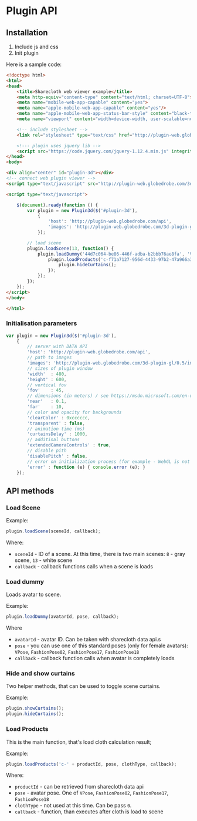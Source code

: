 # Plugin API

## Installation

1. Include js and css
2. Init plugin

Here is a sample code:

```html
<!doctype html>
<html>
<head>
    <title>Sharecloth web viewer example</title>
    <meta http-equiv="content-type" content="text/html; charset=UTF-8">
    <meta name="mobile-web-app-capable" content="yes">
    <meta name="apple-mobile-web-app-capable" content="yes"/>
    <meta name="apple-mobile-web-app-status-bar-style" content="black-translucent"/>
    <meta name="viewport" content="width=device-width, user-scalable=no, minimum-scale=1.0, maximum-scale=1.0, shrink-to-fit=no">

    <!-- include stylesheet -->
    <link rel="stylesheet" type="text/css" href="http://plugin-web.globedrobe.com/3d-plugin-gl/0.6.1/plugin.css"/>

    <!--- plugin uses jquery lib -->
    <script src="https://code.jquery.com/jquery-1.12.4.min.js" integrity="sha256-ZosEbRLbNQzLpnKIkEdrPv7lOy9C27hHQ+Xp8a4MxAQ=" crossorigin="anonymous"></script>
</head>
<body>

<div align="center" id="plugin-3d"></div>
<!-- connect web plugin viewer -->
<script type="text/javascript" src="http://plugin-web.globedrobe.com/3d-plugin-gl/0.6.1/js/3d-client.min.js"></script>

<script type="text/javascript">

    $(document).ready(function () {
        var plugin = new Plugin3d($('#plugin-3d'),
            {
                'host': 'http://plugin-web.globedrobe.com/api',
                'images': 'http://plugin-web.globedrobe.com/3d-plugin-gl/0.6.1/images/'
            });

        // load scene
        plugin.loadScene(13, function() {
            plugin.loadDummy('44d7c064-be86-446f-adba-b2bbb76ae8fa', 'VPose', function() {
                plugin.loadProducts('c-f71a7127-956d-4433-97b2-47a966a37db3', 'VPose', 0, function() {
                    plugin.hideCurtains();
                });
            });
        });
    });
</script>
</body>

</html>
```


### Initialisation parameters
```javascript
var plugin = new Plugin3d($('#plugin-3d'),
    {
        // server with DATA API
        'host': 'http://plugin-web.globedrobe.com/api',
        // path to images
        'images': 'http://plugin-web.globedrobe.com/3d-plugin-gl/0.5/images/',
        // sizes of plugin window
        'width'  : 480,
        'height' : 600,
        // vertical fov
        'fov'    : 45,
        // dimensions (in meters) / see https://msdn.microsoft.com/en-us/library/ms924585.aspx 
        'near'   : 0.1,
        'far'    : 10,
        // color and opacity for backgrounds
        'clearColor' : 0xcccccc,
        'transparent' : false,
        // animation time (ms)
        'curtainsDelay' : 1000,
        // additinal buttons
        'extendedCameraControls' : true,
        // disable pith
        'disablePitch' : false,
        // error on initialization process (for example - WebGL is not supporte by browser)
        'error' : function (e) { console.error (e); }
    });
```

## API methods

### Load Scene

Example:
```javascript
plugin.loadScene(sceneId, callback);
```

Where:
- `sceneId` - ID of a scene. At this time, there is two main scenes: `8` - gray scene, `13` - white scene
- `callback` - callback functions calls when a scene is loads


### Load dummy

Loads avatar to scene.

Example:
```javascript
plugin.loadDummy(avatarId, pose, callback);
```

Where
- `avatarId` - avatar ID. Can be taken with sharecloth data api.s
- `pose` - you can use one of this standard poses (only for female avatars): `VPose`,
`FashionPose02`, `FashionPose17`, `FashionPose18`
- `callback` - callback function calls when avatar is completely loads

### Hide and show curtains

Two helper methods, that can be used to toggle scene curtains.

Example:

```javascript
plugin.showCurtains();
plugin.hideCurtains();
```


### Load Products

This is the main function, that's load cloth calculation result;

Example:
```javascript
plugin.loadProducts('c-' + productId, pose, clothType, callback);
```

Where:
- `productId` - can be retrieved from sharecloth data api
- `pose` - avatar pose. One of  `VPose`, `FashionPose02`, `FashionPose17`, `FashionPose18`
- `clothType` - not used at this time. Can be pass `0`.
- `callback` - function, than executes after cloth is load to scene 
